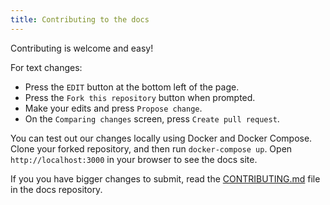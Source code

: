 ```yaml
---
title: Contributing to the docs
---
```


Contributing is welcome and easy!

For text changes:

* Press the `EDIT` button at the bottom left of the page.
* Press the `Fork this repository` button when prompted.
* Make your edits and press `Propose change`.
* On the `Comparing changes` screen, press `Create pull request`.

You can test out our changes locally using Docker and Docker Compose. Clone your forked repository, and then run `docker-compose up`. Open `http://localhost:3000` in your browser to see the docs site.

If you you have bigger changes to submit, read the [CONTRIBUTING.md](https://github.com/pact-foundation/docs.pact.io/blob/master/CONTRIBUTING.md) file in the docs repository.